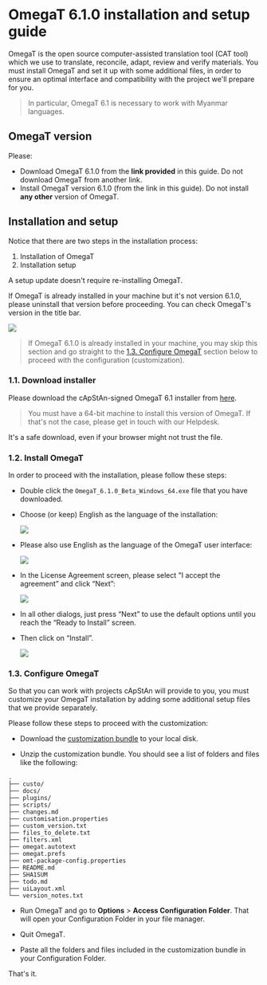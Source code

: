 <!-- #  OmegaT 6.1.0 installation and setup guide -->
#  OmegaT 6.1.0 installation and setup guide

OmegaT is the open source computer-assisted translation tool (CAT tool) which we use to translate, reconcile, adapt, review and verify materials. You must install OmegaT and set it up with some additional files, in order to ensure an optimal interface and compatibility with the project we'll prepare for you.

> In particular, OmegaT 6.1 is necessary to work with Myanmar languages.

## OmegaT version

Please: 

+ Download OmegaT 6.1.0 from the **link provided** in this guide. Do not download OmegaT from another link.
+ Install OmegaT version 6.1.0 (from the link in this guide). Do not install **any other** version of OmegaT.

## Installation and setup

Notice that there are two steps in the installation process:

1. Installation of OmegaT
2. Installation setup

A setup update doesn't require re-installing OmegaT.

If OmegaT is already installed in your machine but it's not version 6.1.0, please uninstall that version before proceeding. You can check OmegaT's version in the title bar.

![](https://s3.amazonaws.com/media-p.slid.es/uploads/1129410/images/9336800/pasted-from-clipboard.png)

<!-- Check the [¶ How to uninstall apps on Windows 10](#how-to-uninstall-apps-on-windows-10) section below if you're not sure how to proceed. -->

> If OmegaT 6.1.0 is already installed in your machine, you may skip this section and go straight to the [1.3. Configure OmegaT](#13-configure-omegat) section below to proceed with the configuration (customization).

### 1.1. Download installer

<!-- Please download the OmegaT 6.1 installer from [here](https://nextcloud.capstan.be/index.php/s/8o4njsQszczNG7F). -->

<!-- Please download the cApStAn-signed OmegaT 6.1 installer from [here](https://nextcloud.capstan.be/index.php/s/PM9iQGRJFZbAfYP). -->

Please download the cApStAn-signed OmegaT 6.1 installer from [here](https://github.com/capstanlqc/omegat-guides/raw/master/lfs/OmegaT_6.1.0_Beta_Windows_64_Signed.exe).



> You must have a 64-bit machine to install this version of OmegaT. If that's not the case, please get in touch with our Helpdesk. <!-- Check the [¶ 64bit or 32bit machine?](#64bit-or-32bit-machine) section below if you're not sure how to check whether you have a 64-bit or 32-bit machine. -->

It's a safe download, even if your browser might not trust the file.

### 1.2. Install OmegaT

In order to proceed with the installation, please follow these steps: 

+ Double click the `OmegaT_6.1.0_Beta_Windows_64.exe` file that you have downloaded.

+ Choose (or keep) English as the language of the installation:

    ![](https://s3.amazonaws.com/media-p.slid.es/uploads/1359547/images/8658891/pasted-from-clipboard.png)
    <!-- {: style="height:50%;width:50%"} -->

+ Please also use English as the language of the OmegaT user interface:

    ![](https://s3.amazonaws.com/media-p.slid.es/uploads/1359547/images/8658900/pasted-from-clipboard.png)<!-- {: style="height:70%;width:70%"} -->

+ In the License Agreement screen, please select "I accept the agreement” and click “Next”:

    ![](https://s3.amazonaws.com/media-p.slid.es/uploads/1359547/images/8658905/pasted-from-clipboard.png)<!-- {: style="height:70%;width:70%"} -->

+ In all other dialogs, just press “Next” to use the default options until you reach the “Ready to Install” screen.

+ Then click on “Install”.

    ![](https://s3.amazonaws.com/media-p.slid.es/uploads/1359547/images/8658919/pasted-from-clipboard.png)<!-- {: style="height:70%;width:70%"} -->

### 1.3. Configure OmegaT

So that you can work with projects cApStAn will provide to you, you must customize your OmegaT installation by adding some additional setup files that we provide separately.

Please follow these steps to proceed with the customization: 

+ Download the [customization bundle](https://github.com/capstanlqc/omegat-customization/archive/refs/heads/master.zip) to your local disk.

+ Unzip the customization bundle. You should see a list of folders and files like the following: 


```
.
├── custo/
├── docs/
├── plugins/
├── scripts/
├── changes.md
├── customisation.properties
├── custom_version.txt
├── files_to_delete.txt
├── filters.xml
├── omegat.autotext
├── omegat.prefs
├── omt-package-config.properties
├── README.md
├── SHA1SUM
├── todo.md
├── uiLayout.xml
└── version_notes.txt
``` 

+ Run OmegaT and go to **Options** > **Access Configuration Folder**. That will open your Configuration Folder in your file manager.

+ Quit OmegaT.

+ Paste all the folders and files included in the customization bundle in your Configuration Folder. 

That's it. 

<!-- 
customization script 
![](https://s3.amazonaws.com/media-p.slid.es/uploads/1129410/images/7561590/pasted-from-clipboard.png)
-->


<!-- 
+ select destination location

![](https://s3.amazonaws.com/media-p.slid.es/uploads/1359547/images/8658907/pasted-from-clipboard.png)

+ select Start Menu folder

![](https://s3.amazonaws.com/media-p.slid.es/uploads/1359547/images/8658914/pasted-from-clipboard.png)

+ Create a desktop shortcut

![](https://s3.amazonaws.com/media-p.slid.es/uploads/1359547/images/8658947/pasted-from-clipboard.png)
-->

<!-- 
## Further info

### How to uninstall apps on Windows 10

If you're not use how to uninstall an app on Windows 10, the following animation might be helpful:

![](https://media.giphy.com/media/lXYwppV1wwIDOsfLJX/giphy.gif){: style="height:120%;width:120%"}


### 64bit or 32bit machine? 

To check whether your computer is 32-bit or 64-bit on Windows 10:

+ Press ++win+e++ to launch the **File Explorer**
+ Right-click on “This PC”
+ Select item “Properties” from the contextual menu
+ In the **System** window, look for “System type”. 

See screenshot below:

![](https://media.giphy.com/media/9TZa44h00DErhS7BCo/giphy.gif){: style="height:120%;width:120%"}

-->

